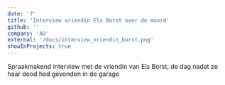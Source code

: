 ```yaml
---
date: '7'
title: 'Interview vriendin Els Borst over de moord'
github: ''
company: 'AD'
external: '/docs/interview_vriendin_borst.png'
showInProjects: true
---
```


Spraakmakend interview met de vriendin van Els Borst, de dag nadat ze haar dood had gevonden in de garage
